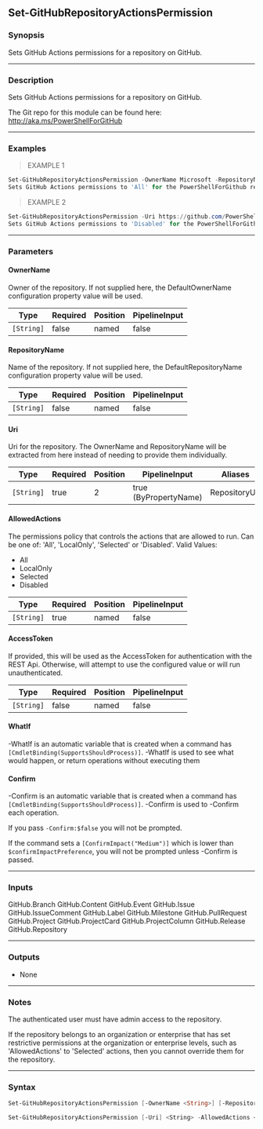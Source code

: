 Set-GitHubRepositoryActionsPermission
-------------------------------------

### Synopsis
Sets GitHub Actions permissions for a repository on GitHub.

---

### Description

Sets GitHub Actions permissions for a repository on GitHub.

The Git repo for this module can be found here: http://aka.ms/PowerShellForGitHub

---

### Examples
> EXAMPLE 1

```PowerShell
Set-GitHubRepositoryActionsPermission -OwnerName Microsoft -RepositoryName PowerShellForGitHub -AllowedActions All
Sets GitHub Actions permissions to 'All' for the PowerShellForGithub repository.
```
> EXAMPLE 2

```PowerShell
Set-GitHubRepositoryActionsPermission -Uri https://github.com/PowerShell/PowerShellForGitHub -AllowedActions Disabled
Sets GitHub Actions permissions to 'Disabled' for the PowerShellForGithub repository.
```

---

### Parameters
#### **OwnerName**
Owner of the repository.
If not supplied here, the DefaultOwnerName configuration property value will be used.

|Type      |Required|Position|PipelineInput|
|----------|--------|--------|-------------|
|`[String]`|false   |named   |false        |

#### **RepositoryName**
Name of the repository.
If not supplied here, the DefaultRepositoryName configuration property value will be used.

|Type      |Required|Position|PipelineInput|
|----------|--------|--------|-------------|
|`[String]`|false   |named   |false        |

#### **Uri**
Uri for the repository.
The OwnerName and RepositoryName will be extracted from here instead of needing to provide
them individually.

|Type      |Required|Position|PipelineInput        |Aliases      |
|----------|--------|--------|---------------------|-------------|
|`[String]`|true    |2       |true (ByPropertyName)|RepositoryUrl|

#### **AllowedActions**
The permissions policy that controls the actions that are allowed to run.
Can be one of: 'All', 'LocalOnly', 'Selected' or 'Disabled'.
Valid Values:

* All
* LocalOnly
* Selected
* Disabled

|Type      |Required|Position|PipelineInput|
|----------|--------|--------|-------------|
|`[String]`|true    |named   |false        |

#### **AccessToken**
If provided, this will be used as the AccessToken for authentication with the
REST Api.  Otherwise, will attempt to use the configured value or will run unauthenticated.

|Type      |Required|Position|PipelineInput|
|----------|--------|--------|-------------|
|`[String]`|false   |named   |false        |

#### **WhatIf**
-WhatIf is an automatic variable that is created when a command has ```[CmdletBinding(SupportsShouldProcess)]```.
-WhatIf is used to see what would happen, or return operations without executing them
#### **Confirm**
-Confirm is an automatic variable that is created when a command has ```[CmdletBinding(SupportsShouldProcess)]```.
-Confirm is used to -Confirm each operation.

If you pass ```-Confirm:$false``` you will not be prompted.

If the command sets a ```[ConfirmImpact("Medium")]``` which is lower than ```$confirmImpactPreference```, you will not be prompted unless -Confirm is passed.

---

### Inputs
GitHub.Branch
GitHub.Content
GitHub.Event
GitHub.Issue
GitHub.IssueComment
GitHub.Label
GitHub.Milestone
GitHub.PullRequest
GitHub.Project
GitHub.ProjectCard
GitHub.ProjectColumn
GitHub.Release
GitHub.Repository

---

### Outputs
* None

---

### Notes
The authenticated user must have admin access to the repository.

If the repository belongs to an organization or enterprise that has set restrictive
permissions at the organization or enterprise levels, such as 'AllowedActions' to 'Selected'
actions, then you cannot override them for the repository.

---

### Syntax
```PowerShell
Set-GitHubRepositoryActionsPermission [-OwnerName <String>] [-RepositoryName <String>] -AllowedActions <String> [-AccessToken <String>] [-WhatIf] [-Confirm] [<CommonParameters>]
```
```PowerShell
Set-GitHubRepositoryActionsPermission [-Uri] <String> -AllowedActions <String> [-AccessToken <String>] [-WhatIf] [-Confirm] [<CommonParameters>]
```
